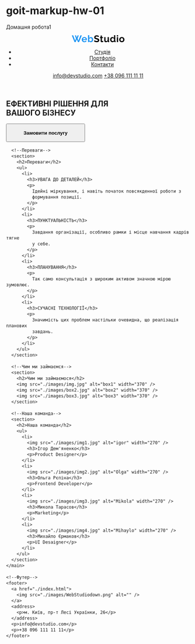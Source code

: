 # goit-markup-hw-01
Домашня робота1
<!DOCTYPE html>
<html lang="en">
  <head>
    <meta charset="UTF-8" />
    <meta http-equiv="X-UA-Compatible" content="IE=edge" />
    <meta name="viewport" content="width=, initial-scale=1.0" />
    <title>goit-markup-hw-01</title>
  </head>

  <body>
    <!--Шапка сайта-->
    <header>
      <nav>
        <a href="./index.html">
          <img src="./images/WebStudio.png" alt="" />
        </a>
        <ul>
          <li><a href="">Студія</a></li>
          <li><a href="">Портфоліо</a></li>
          <li><a href="">Контакти</a></li>
        </ul>
      </nav>
      <a href="mailto:info@devstudio.com">info@devstudio.com</a>
      <a href="tol:+380961111111">+38 096 111 11 11</a>
    </header>
    <main>
      <!--Замовити послугу-->
      <section>
        <h1>ЕФЕКТИВНІ РІШЕННЯ ДЛЯ <br />ВАШОГО БІЗНЕСУ<br /></h1>
        <button type="button" name="button2" style="width: 216px; height: 50px">
          <b>Замовити послугу</b>
        </button>
      </section>

      <!--Переваги-->
      <section>
        <h2>Переваги</h2>
        <ul>
          <li>
            <h3>УВАГА ДО ДЕТАЛЕЙ</h3>
            <p>
              Ідейні міркування, і навіть початок повсякденної роботи з
              формування позиції.
            </p>
          </li>
          <li>
            <h3>ПУНКТУАЛЬНІСТЬ</h3>
            <p>
              Завдання організації, особливо рамки і місце навчання кадрів тягне
              у себе.
            </p>
          </li>
          <li>
            <h3>ПЛАНУВАННЯ</h3>
            <p>
              Так само консультація з широким активом значною мірою зумовлює.
            </p>
          </li>
          <li>
            <h3>СУЧАСНІ ТЕХНОЛОГІЇ</h3>
            <p>
              Значимість цих проблем настільки очевидна, що реалізація планових
              завдань.
            </p>
          </li>
        </ul>
      </section>

      <!--Чим ми займаємся-->
      <section>
        <h2>Чим ми займаємося</h2>
        <img src="./images/img.jpg" alt="box1" width="370" />
        <img src="./images/box2.jpg" alt="box2" width="370" />
        <img src="./images/box3.jpg" alt="box3" width="370" />
      </section>

      <!--Наша команда-->
      <section>
        <h2>Наша команда</h2>
        <ul>
          <li>
            <img src="./images/img1.jpg" alt="igor" width="270" />
            <h3>Ігор Дем'яненко</h3>
            <p>Product Designer</p>
          </li>
          <li>
            <img src="./images/img2.jpg" alt="Olga" width="270" />
            <h3>Ольга Рєпіна</h3>
            <p>Frontend Developer</p>
          </li>
          <li>
            <img src="./images/img3.jpg" alt="Mikola" width="270" />
            <h3>Микола Тарасов</h3>
            <p>Marketing</p>
          </li>
          <li>
            <img src="./images/img4.jpg" alt="Mihaylo" width="270" />
            <h3>Михайло Єрмаков</h3>
            <p>UI Desaigner</p>
          </li>
        </ul>
      </section>
    </main>

    <!--Футер-->
    <footer>
      <a href="./index.html">
        <img src="./images/WebStudiodown.png" alt="" />
      </a>
      <address>
        <p>м. Київ, пр-т Лесі Українки, 26</p>
      </address>
      <p>info@devstudio.com</p>
      <p>+38 096 111 11 11</p>
    </footer>
  </body>
</html>
